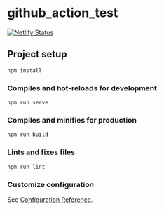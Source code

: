 # github_action_test

[![Netlify Status](https://api.netlify.com/api/v1/badges/1b36e4e6-b44b-4159-951c-efd160917b31/deploy-status)](https://app.netlify.com/sites/zealous-feynman-65c0d3/deploys)


## Project setup
```
npm install
```

### Compiles and hot-reloads for development
```
npm run serve
```

### Compiles and minifies for production
```
npm run build
```

### Lints and fixes files
```
npm run lint
```

### Customize configuration
See [Configuration Reference](https://cli.vuejs.org/config/).
